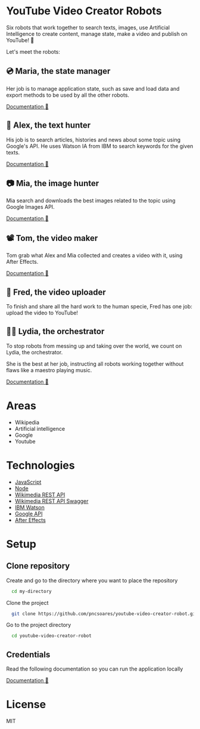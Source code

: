 # YouTube Video Creator Robots

Six robots that work together to search texts, images, use Artificial Intelligence to create content, manage state, make a video and publish on YouTube! 🤖

Let's meet the robots:

## 💿 **Maria**, the state manager

Her job is to manage application state, such as save and load data and export methods to be used by all the other robots.

[Documentation 📄](./Documentation/StateRobot.md)

## 📰 **Alex**, the text hunter

His job is to search articles, histories and news about some topic using Google's API.
He uses Watson IA from IBM to search keywords for the given texts.

[Documentation 📄](./Documentation/TextRobot.md)

## 📷 **Mia**, the image hunter

Mia search and downloads the best images related to the topic using Google Images API.

[Documentation 📄](./Documentation/ImageRobot.md)

## 📽️ **Tom**, the video maker

Tom grab what Alex and Mia collected and creates a video with it, using After Effects.

[Documentation 📄](./Documentation/VideoRobot.md)

## 📢 **Fred**, the video uploader

To finish and share all the hard work to the human specie, Fred has one job: upload the video to YouTube!

## 👩‍🏭 **Lydia**, the orchestrator

To stop robots from messing up and taking over the world, we count on Lydia, the orchestrator.

She is the best at her job, instructing all robots working together without flaws like a maestro playing music.

[Documentation 📄](./Documentation/OrchestractorRobot.md)

# Areas

- Wikipedia
- Artificial intelligence
- Google
- Youtube

# Technologies

- [JavaScript](https://developer.mozilla.org/en-US/docs/Web/JavaScript)
- [Node](https://nodejs.org/en/docs/)
- [Wikimedia REST API](https://www.mediawiki.org/wiki/Wikimedia_REST_API)
- [Wikimedia REST API Swagger](https://en.wikipedia.org/api/rest_v1/)
- [IBM Watson](https://www.ibm.com/watson/developer)
- [Google API](https://developers.google.com/apis-explorer/#p/customsearch/v1/search.cse.list)
- [After Effects](https://usermanual.wiki/Pdf/AfterEffectsCS6ScriptingGuide.141598726/view)

# Setup

## Clone repository

Create and go to the directory where you want to place the repository

```bash
  cd my-directory
```

Clone the project

```bash
  git clone https://github.com/pncsoares/youtube-video-creator-robot.git
```

Go to the project directory

```bash
  cd youtube-video-creator-robot
```

## Credentials

Read the following documentation so you can run the application locally

[Documentation 📄](./Documentation/Credentials.md)

# License

MIT